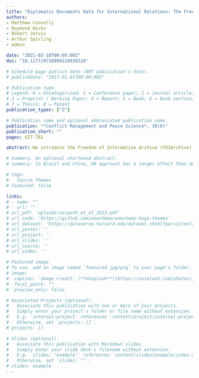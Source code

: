 ```yaml
---
title: "Diplomatic Documents Data for International Relations: The Freedom of Information Archive (FOIArchive) Database"
authors:
- Matthew Connelly
- Raymond Hicks
- Robert Jervis
- Arthur Spirling
- admin

date: "2021-02-18T00:00:00Z"
doi: "10.1177/0738894220930326"

# Schedule page publish date (NOT publication's date).
# publishDate: "2017-01-01T00:00:00Z"

# Publication type.
# Legend: 0 = Uncategorized; 1 = Conference paper; 2 = Journal article;
# 3 = Preprint / Working Paper; 4 = Report; 5 = Book; 6 = Book section;
# 7 = Thesis; 8 = Patent
publication_types: ["2"]

# Publication name and optional abbreviated publication name.
publication: "*Conflict Management and Peace Science*, 38(6)"
publication_short: ""
pages: 627-781

abstract: We introduce the Freedom of Information Archive (FOIArchive) Database, a collection of over 3 million documents about state diplomacy. Substantively, our database focusses on the USA and provides opportunities to analyze previously classified (or publicly unavailable) corpora of internal government documents which include the raw—often full—text of those documents. We also provide within-country diplomatic records for the USA, UK, and Brazil. The full span of the data is 1620–2013, but it is mainly from the twentieth century. Our database allows scholars to view text and associated statistics online and to download and view customized datasets via an application programming interface. We provide extensive metadata about the documents, including the countries and persons they mention, and their topics and classification levels. The metadata includes information we extracted with domain-specific, customized natural language processing tools. To demonstrate the potential of this data, we use it to design and validate a new index for “country importance” in the context of US foreign policy priorities.

# Summary. An optional shortened abstract.
# summary: In Brazil and China, UN approval has a larger effect than democracy on public support for the use of force.

# tags:
# - Source Themes
# featured: false

links:
# - name: ""
#   url: ""
# url_pdf: 'uploads/norpoth_et_al_2013.pdf'
# url_code: 'https://github.com/wowchemy/wowchemy-hugo-themes'
# url_dataset: 'https://dataverse.harvard.edu/dataset.xhtml?persistentId=doi:10.7910/DVN/PNDP4V'
# url_poster: ''
# url_project: ''
# url_slides: ''
# url_source: ''
# url_video: ''

# Featured image
# To use, add an image named `featured.jpg/png` to your page's folder. 
# image:
#  caption: 'Image credit: [**Unsplash**](https://unsplash.com/photos/jdD8gXaTZsc)'
#  focal_point: ""
#  preview_only: false

# Associated Projects (optional).
#   Associate this publication with one or more of your projects.
#   Simply enter your project's folder or file name without extension.
#   E.g. `internal-project` references `content/project/internal-project/index.md`.
#   Otherwise, set `projects: []`.
# projects: []

# Slides (optional).
#   Associate this publication with Markdown slides.
#   Simply enter your slide deck's filename without extension.
#   E.g. `slides: "example"` references `content/slides/example/index.md`.
#   Otherwise, set `slides: ""`.
# slides: example
---
```

